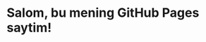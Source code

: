 <!DOCTYPE html>
<html>
<head>
    <title>Mening Saytim</title>
</head>
<body>
    <h1>Salom, bu mening GitHub Pages saytim!</h1>
</body>
</html>
